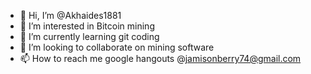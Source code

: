 - 👋 Hi, I’m @Akhaides1881
- 👀 I’m interested in Bitcoin mining 
- 🌱 I’m currently learning git coding  
- 💞️ I’m looking to collaborate on mining software
- 📫 How to reach me google hangouts @jamisonberry74@gmail.com

<!---
Akhaides1881/Akhaides1881 is a ✨ special ✨ repository because its `README.md` (this file) appears on your GitHub profile.
You can click the Preview link to take a look at your changes.
--->
